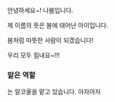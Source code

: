 안녕하세요~! 나봄입니다.

제 이름의 뜻은 봄에 태어난 아이입니다.

봄처럼 따뜻한 사람이 되겠습니다!

우리 모두 힘내요~!!!

### 맡은 역할
논 알코올을 맡고 있습니다. 아자아자
